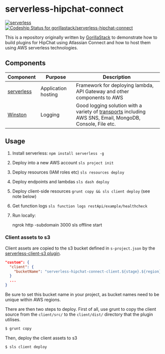 # serverless-hipchat-connect

[![serverless](http://public.serverless.com/badges/v3.svg)](http://www.serverless.com)
[![Codeship Status for gorillastack/serverless-hipchat-connect](https://codeship.com/projects/1786e1b0-f7a9-0133-bcde-36c15ad78253/status?branch=master)](https://codeship.com/projects/150721)

This is a repository originally written by [GorillaStack](www.gorillastack.com) to demonstrate how to build plugins for HipChat using Atlassian Connect and how to host them using AWS serverless technologies.

## Components

Component | Purpose | Description
----------|---------|------------
[serverless](https://github.com/serverless/serverless) | Application hosting | Framework for deploying lambda, API Gateway and other components to AWS
[Winston](https://www.npmjs.com/package/winston) | Logging | Good logging solution with a variety of [transports](https://github.com/winstonjs/winston/blob/master/docs/transports.md) including AWS SNS, Email, MongoDB, Console, File etc.


## Usage

1. Install serverless: `npm install serverless -g`
1. Deploy into a new AWS account `sls project init`
1. Deploy resources (IAM roles etc) `sls resources deploy`
1. Deploy endpoints and lambdas `sls dash deploy`
1. Deploy client-side resources `grunt copy && sls client deploy` (see note below)
1. Get function logs `sls function logs restApi/example/healthcheck`
1. Run locally:

    ngrok http -subdomain <subdomain> 3000
    sls offline start

### Client assets to s3

Client assets are copied to the s3 bucket defined in `s-project.json` by the [serverless-client-s3 plugin](https://github.com/serverless/serverless-client-s3).

```json
"custom": {
  "client": {
    "bucketName": "serverless-hipchat-connect-client.${stage}.${region}"
  }
  ...
}
```

Be sure to set this bucket name in your project, as bucket names need to be unique within AWS regions.

There are then two steps to deploy.  First of all, use grunt to copy the client source from the `client/src/` to the `client/dist/` directory that the plugin utilises.

```bash
$ grunt copy
```

Then, deploy the client assets to s3

```bash
$ sls client deploy
```
